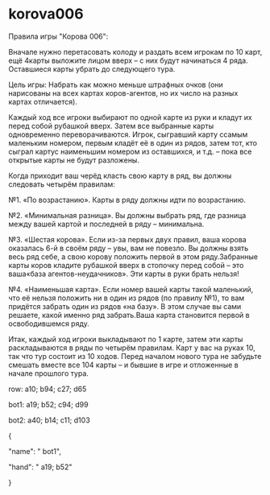 # korova006

Правила игры "Корова 006":

Вначале нужно перетасовать колоду и раздать всем игрокам по 10 карт, ещё 4карты выложите лицом вверх – с них будут начинаться 4 ряда. Оставшиеся карты убрать до следующего тура.


Цель игры:
Набрать как можно меньше штрафных очков (они нарисованы на всех картах коров-агентов, но их число на разных картах отличается).


Каждый ход все игроки выбирают по одной карте из руки и кладут их перед собой рубашкой вверх. Затем все выбранные карты одновременно переворачиваются. 
Игрок, сыгравший карту ссамым маленьким номером, первым кладёт её в один из рядов, затем тот, кто сыграл картус наименьшим номером из оставшихся, и т.д. – пока все открытые карты не будут разложены.

Когда приходит ваш черёд класть свою карту в ряд, вы должны следовать четырём правилам:

№1. «По возрастанию». Карты в ряду должны идти по возрастанию.

№2. «Минимальная разница». Вы должны выбрать ряд, где разница между вашей картой и последней в ряду – минимальна.

№3. «Шестая корова». Если из-за первых двух правил, ваша корова оказалась 6-й в своём ряду – увы, вам не повезло. Вы должны взять весь ряд себе, а свою корову положить первой в этом ряду.Забранные карты коров кладите рубашкой вверх в стопочку перед собой – это ваша«база агентов-неудачников». Эти карты в руки брать нельзя!

№4. «Наименьшая карта». 
Если номер вашей карты такой маленький, что её нельзя положить ни в один из рядов (по правилу №1), то вам придётся забрать один из рядов «на базу». В этом случае вы сами решаете, какой именно ряд забрать.Ваша карта становится первой в освободившемся ряду.

Итак, каждый ход игроки выкладывают по 1 карте, затем эти карты раскладываются в ряды по четырём правилам. Карт у вас на руках 10, так что тур состоит из 10 ходов. Перед началом нового тура не забудьте смешать вместе все 104 карты – и бывшие в игре и отложенные в начале прошлого тура.


row: a10; b94; c27; d65

bot1: a19; b52; c94; d99

bot2: a40; b14; c11; d103

{

  "name": " bot1",

  "hand": " a19; b52"

}